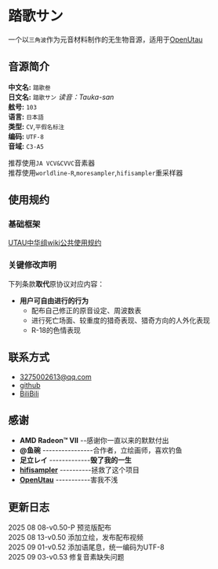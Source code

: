 # 踏歌サン

一个以`三角波`作为元音材料制作的无生物音源，适用于[OpenUtau](https://github.com/stakira/OpenUtau)

## 音源简介

**中文名:** `踏歌叁`  
**日文名:** `踏歌サン`  *读音：Tauka-san*  
**舷号:** `103`  
**语言:** `日本語`  
**类型:** `CV`,`平假名标注`  
**编码:** `UTF-8`  
**音域:** `C3-A5`  

推荐使用`JA VCV&CVVC`音素器  
推荐使用`worldline-R`,`moresampler`,`hifisampler`重采样器   



## 使用规约

### 基础框架
[UTAU中华组wiki公共使用规约](https://utauchn.huijiwiki.com/wiki/%E5%85%AC%E5%85%B1%E8%A7%84%E7%BA%A6)
### 关键修改声明
下列条款**取代**原协议对应内容：
- **用户可自由进行的行为**  
    - 配布自己修正的原音设定、周波数表
    - 进行死亡场面、较重度的猎奇表现、猎奇方向的人外化表现
    - R-18的色情表现



## 联系方式

- <3275002613@qq.com>  
- [github](https://github.com/HalflifeBundia)
- [BiliBili](https://space.bilibili.com/521427933?spm_id_from=333.1007.0.0)



## 感谢

- **AMD Radeon™ VII** --感谢你一直以来的默默付出
- **@鱼碗** ----------------合作者，立绘画师，喜欢钓鱼
- **足立レイ** -------------**毁了我的一生**
- **[hifisampler](https://github.com/openhachimi/hifisampler)** ----------拯救了这个项目
- **[OpenUtau](https://github.com/stakira/OpenUtau)** -----------害我不浅

## 更新日志
2025 08 08-v0.50-P 预览版配布  
2025 08 13-v0.50 添加立绘，发布配布视频  
2025 09 01-v0.52 添加语尾息，统一编码为UTF-8  
2025 09 03-v0.53 修复音素缺失问题